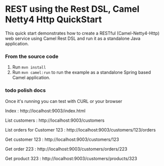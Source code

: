 # REST using the Rest DSL, Camel Netty4 Http QuickStart

This quick start demonstrates how to create a RESTful (Camel-Netty4-Http) web service using Camel Rest DSL and run it as a standalone Java application.

### From the source code

1. Run `mvn install`
2. Run `mvn camel:run` to run the example as a standalone Spring based Camel application.


### todo polish docs
Once it's running you can test with CURL or your browser

Index : http://localhost:9003/index.html

List customers : http://localhost:9003/customers

List orders for Customer 123 : http://localhost:9003/customers/123/orders

Get customer 123 : http://localhost:9003/customers/123

Get order 223 : http://localhost:9003/customers/orders/223

Get product 323 : http://localhost:9003/customers/products/323
